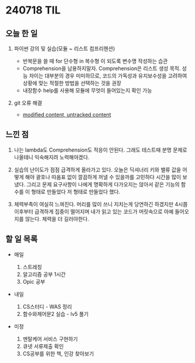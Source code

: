 # 240718 TIL

## 오늘 한 일
1. 파이썬 강의 및 실습(모듈 ~ 리스트 컴프리헨션)
    - 반복문을 쓸 때 for 단수형 in 복수형 이 되도록 변수명 작성하는 습관
    - Comprehension을 남용하지말자. Comprehension은 리스트 생성 목적. 성능 차이는 대부분의 경우 미미하므로, 코드의 가독성과 유지보수성을 고려하여 상황에 맞는 적절한 방법을 선택하는 것을 권장
    - 내장함수 help를 사용해 모듈에 무엇이 들어있는지 확인 가능

2. git 오류 해결
    - [modified content, untracked content](../Git/modified%20content,untracked%20content.md)

## 느낀 점
1. 나는 lambda도 Comprehension도 적응이 안된다. 그래도 테스트때 분명 문제로 나올테니 익숙해지려 노력해야겠다. 

2. 실습의 난이도가 점점 급격하게 올라가고 있다. 오늘은 딕셔너리 키와 밸류 값을 어떻게 해야 괄호나 따옴표 없이 깔끔하게 꺼낼 수 있을까를 고민하다 시간을 많이 보냈다. 그리고 문제 요구사항이 나에게 명확하게 다가오지는 않아서 같은 기능의 함수를 이 형태로 만들었다 저 형태로 만들었다 했다. 

3. 체력부족이 여실히 느껴진다. 머리를 많이 쓰니 지치는게 당연하긴 하겠지만 4시쯤 이후부터 급격하게 집중이 떨어지며 내가 읽고 있는 코드가 머릿속으로 아예 들어오지를 않는다. 체력을 더 길러야한다.


## 할 일 목록
 - 매일
    1. 스트레칭
    2. 알고리즘 공부 1시간
    3. Opic 공부

 - 내일
    1. CS스터디 - WAS 정리
    2. 함수와제어문2 실습 - lv5 풀기

 - 미정
    1. 멘탈케어 서비스 구현하기
    2. 큐넷 서류제출 확인
    3. CS공부를 위한 책, 인강 찾아보기